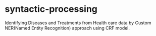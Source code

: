 # syntactic-processing

Identifying Diseases and Treatments from Health care data by Custom NER(Named Entity Recognition) approach using CRF model. 
